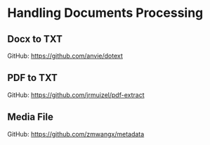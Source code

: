 # Handling Documents Processing

## Docx to TXT

GitHub: https://github.com/anvie/dotext

## PDF to TXT

GitHub: https://github.com/jrmuizel/pdf-extract

## Media File

GitHub: https://github.com/zmwangx/metadata

